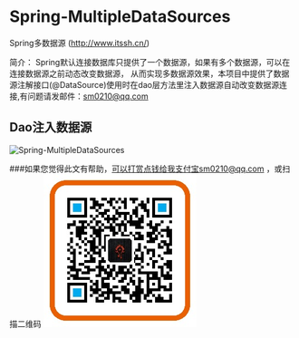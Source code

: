 # Spring-MultipleDataSources
Spring多数据源 (http://www.itssh.cn/) 

简介：
 Spring默认连接数据库只提供了一个数据源，如果有多个数据源，可以在连接数据源之前动态改变数据源，
从而实现多数据源效果，本项目中提供了数据源注解接口(@DataSource)使用时在dao层方法里注入数据源自动改变数据源连接,有问题请发邮件：sm0210@qq.com

## Dao注入数据源

![](https://github.com/sm0210/Spring-MultipleDataSources/blob/master/Spring-MultipleDataSources.jpg "Spring-MultipleDataSources")

 
 ###如果您觉得此文有帮助，可以打赏点钱给我支付宝sm0210@qq.com ，或扫描二维码
![](https://github.com/sm0210/SMCalendar/blob/master/sm0210%40qq.com.jpg "sm0210@qq.com")
